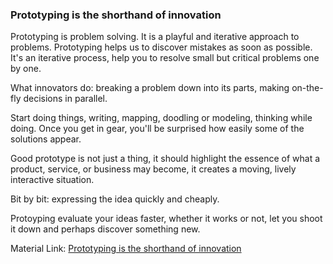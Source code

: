 ### Prototyping is the shorthand of innovation

Prototyping is problem solving. It is a playful and iterative approach to problems. Prototyping helps us to discover mistakes as soon as possible. It's an iterative process, help you to resolve small but critical problems one by one.

What innovators do: breaking a problem down into its parts, making on-the-fly decisions in parallel.

Start doing things, writing, mapping, doodling or modeling, thinking while doing. Once you get in gear, you'll be surprised how easily some of the solutions appear.

Good prototype is not just a thing, it should highlight the essence of what a product, service, or business may become, it creates a moving, lively interactive situation.

Bit by bit: expressing the idea quickly and cheaply.

Protoyping evaluate your ideas faster, whether it works or not, let you shoot it down and perhaps discover something new.

Material Link: [Prototyping is the shorthand of innovation](https://1drv.ms/b/s!Ak55tr-1XMS7pgjq7G35ghe5WMHL)
